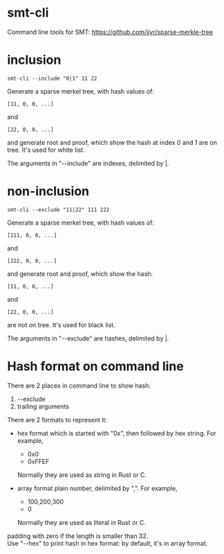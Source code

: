 # smt-cli
Command line tools for SMT: https://github.com/jjyr/sparse-merkle-tree

# inclusion
```text
smt-cli --include "0|1" 11 22
```
Generate a sparse merkel tree, with hash values of:
```text
[11, 0, 0, ...]
```
and 
```text
[22, 0, 0, ...]
```
and generate root and proof, which show the hash at index 0 and 1 are on tree.
It's used for white list.

The arguments in "--include" are indexes, delimited by |.
# non-inclusion
```text
smt-cli --exclude "11|22" 111 222
```
Generate a sparse merkel tree, with hash values of:
```text
[111, 0, 0, ...]
```
and
```text
[222, 0, 0, ...]
```
and generate root and proof, which show the hash:
```text
[11, 0, 0, ...]
```
and 
```text
[22, 0, 0, ...]
```
are not on tree. It's used for black list.

The arguments in "--exclude" are hashes, delimited by |.

# Hash format on command line
There are 2 places in command line to show hash:
1. --exclude
2. trailing arguments

There are 2 formats to represent it:
* hex format
  which is started with "0x", then followed by hex string. For example, 
   * 0x0
   * 0xFFEF
  
  Normally they are used as string in Rust or C.
     
* array format
  plain number, delimited by ",". For example, 
   * 100,200,300
   * 0
  
  Normally they are used as literal in Rust or C.
     
padding with zero if the length is smaller than 32.  
Use "--hex" to print hash in hex format: by default, it's in array format.
